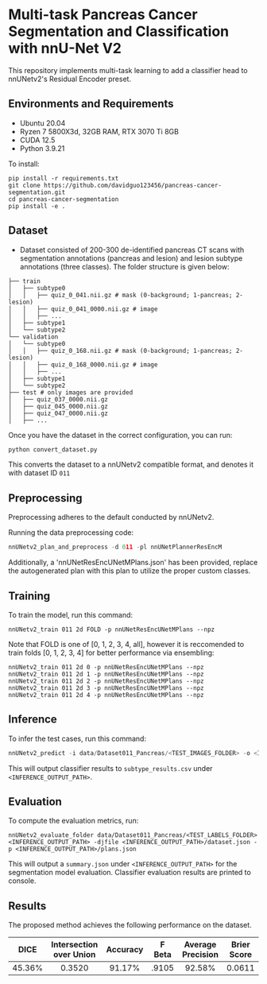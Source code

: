 # Multi-task Pancreas Cancer Segmentation and Classification with nnU-Net V2

This repository implements multi-task learning to add a classifier head to nnUNetv2's Residual Encoder preset.

## Environments and Requirements

- Ubuntu 20.04
- Ryzen 7 5800X3d, 32GB RAM, RTX 3070 Ti 8GB
- CUDA 12.5
- Python 3.9.21

To install:

```setup
pip install -r requirements.txt
git clone https://github.com/davidguo123456/pancreas-cancer-segmentation.git
cd pancreas-cancer-segmentation
pip install -e .
```

## Dataset

- Dataset consisted of 200-300 de-identified pancreas CT scans with segmentation annotations (pancreas and lesion) and
lesion subtype annotations (three classes). The folder structure is given below:
```
├── train
│   ├── subtype0
│   │   ├── quiz_0_041.nii.gz # mask (0-background; 1-pancreas; 2-lesion)
│   │   ├── quiz_0_041_0000.nii.gz # image
│   │   ├── ...
│   ├── subtype1
│   └── subtype2
└── validation
│   └── subtype0
│   │   ├── quiz_0_168.nii.gz # mask (0-background; 1-pancreas; 2-lesion)
│   │   ├── quiz_0_168_0000.nii.gz # image
│   │   ├── ...
│   ├── subtype1
│   └── subtype2
├── test # only images are provided
│   ├── quiz_037_0000.nii.gz
│   ├── quiz_045_0000.nii.gz
│   ├── quiz_047_0000.nii.gz
│   ├── ...
```

Once you have the dataset in the correct configuration, you can run:

```python
python convert_dataset.py
```
This converts the dataset to a nnUNetv2 compatible format, and denotes it with dataset ID `011`

## Preprocessing

Preprocessing adheres to the default conducted by nnUNetv2.

Running the data preprocessing code:

```python
nnUNetv2_plan_and_preprocess -d 011 -pl nnUNetPlannerResEncM 
```

Additionally, a 'nnUNetResEncUNetMPlans.json' has been provided, replace the autogenerated plan with this plan to utilize the proper custom classes.

## Training

To train the model, run this command:

```train
nnUNetv2_train 011 2d FOLD -p nnUNetResEncUNetMPlans --npz
```
Note that FOLD is one of [0, 1, 2, 3, 4, all], however it is reccomended to train folds [0, 1, 2, 3, 4] for better performance via ensembling:

```
nnUNetv2_train 011 2d 0 -p nnUNetResEncUNetMPlans --npz
nnUNetv2_train 011 2d 1 -p nnUNetResEncUNetMPlans --npz
nnUNetv2_train 011 2d 2 -p nnUNetResEncUNetMPlans --npz
nnUNetv2_train 011 2d 3 -p nnUNetResEncUNetMPlans --npz
nnUNetv2_train 011 2d 4 -p nnUNetResEncUNetMPlans --npz
```

## Inference

To infer the test cases, run this command:

```python
nnUNetv2_predict -i data/Dataset011_Pancreas/<TEST_IMAGES_FOLDER> -o <INFERENCE_OUTPUT_PATH> -d 011 -c 2d -p nnUNetResEncUNetMPlans
```
This will output classifier results to `subtype_results.csv` under `<INFERENCE_OUTPUT_PATH>`.


## Evaluation

To compute the evaluation metrics, run:

```eval
nnUNetv2_evaluate_folder data/Dataset011_Pancreas/<TEST_LABELS_FOLDER> <INFERENCE_OUTPUT_PATH> -djfile <INFERENCE_OUTPUT_PATH>/dataset.json -p <INFERENCE_OUTPUT_PATH>/plans.json
```
This will output a `summary.json` under `<INFERENCE_OUTPUT_PATH>` for the segmentation model evaluation. Classifier evaluation results are printed to console.


## Results

The proposed method achieves the following performance on the dataset.

|  DICE  | Intersection over Union | Accuracy | F Beta | Average Precision | Brier Score |
| :----: | :---------------------: |:--------:|:------:|:-----------------:|:-----------:|
| 45.36% |         0.3520          |  91.17%  | .9105  |      92.58%       |   0.0611    |

